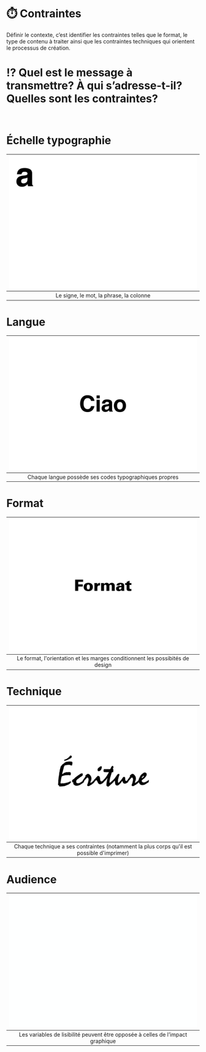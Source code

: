 # ⏱️ Contraintes

Définir le contexte, c’est identifier les contraintes telles que le format, le type de contenu à traiter ainsi que les contraintes techniques qui orientent le processus de création.

# ⁉️ Quel est le message à transmettre? À qui s’adresse-t-il? Quelles sont les contraintes?
  
&nbsp;

# Échelle typographie

|![](links/1-Language_v252.gif) |
|:---:|
| Le signe, le mot, la phrase, la colonne |

# Langue 

|![](links/1-Language_v2120.gif) |
|:---:|
| Chaque langue possède ses codes typographiques propres |

# Format  

|![](links/Format1.gif) |
|:---:|
| Le format, l'orientation et les marges conditionnent les possibités de design |

# Technique  

|![](links/0-Mot2.gif) |
|:---:|
| Chaque technique a ses contraintes (notamment la plus corps qu'il est possible d'imprimer) |

# Audience 

|![](links/1-Language_v2161.gif) |
|:---:|
| Les variables de lisibilité peuvent être opposée à celles de l’impact graphique |

<!-- ### Sources

- Karl Gerstner, *Kompendium für Alphabeten: Systematik der Schrift*, Sulgen/Frankfurt: Arthur Niggli, 1972 
- Ruedi Rüegg, *Basic Typography: Design with Letters / Typografische Grundlagen mit Schrift*, Zurich: Delta & Spes, 1980  
- Jost Hochuli, *Le détail en typographie*, London: Hyphen Press, 2005 [éd. orig. 1987]   -->


